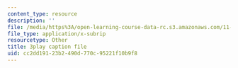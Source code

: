 ```yaml
---
content_type: resource
description: ''
file: /media/https%3A/open-learning-course-data-rc.s3.amazonaws.com/11-384-malaysia-sustainable-cities-practicum-spring-2018/cc2dd19123b2490d770c95221f10b9f8_ehZgJ8Y2UJI.srt
file_type: application/x-subrip
resourcetype: Other
title: 3play caption file
uid: cc2dd191-23b2-490d-770c-95221f10b9f8
---
```

